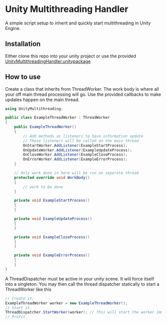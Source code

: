 ﻿# Unity Multithreading Handler
A simple script setup to inherit and quickly start multithreading in Unity Engine.

## Installation
Either clone this repo into your unity project or use the provided [UnityMultithreadingHandler.unitypackage](https://github.com/rhedgeco/UnityMultithreadingHandler/releases)

## How to use
Create a class that inherits from ThreadWorker.
The work body is where all your off main thread processing will go.
Use the provided callbacks to make updates happen on the main thread.
```c#
using UnityMultithreading;

public class ExampleThreadWorker : ThreadWorker
{
    public ExampleThreadWorker()
    {
        // Add methods as listeners to have information update
        // These listeners will be called on the main thread
        OnStartWorker.AddListener(ExampleStartProcess);
        OnUpdateWorker.AddListener(ExampleUpdateProcess);
        OnCloseWorker.AddListener(ExampleCloseProcess);
        OnErrorWorker.AddListener(ExampleErrorProcess);
    }

    // Only work done in here will be run on seperate thread
    protected override void WorkBody()
    {
        // work to be done
    }

    private void ExampleStartProcess()
    {
    }

    private void ExampleUpdateProcess()
    {
    }

    private void ExampleCloseProcess()
    {
    }

    private void ExampleErrorProcess()
    {
    }
}
```
A ThreadDispatcher must be active in your unity scene. It will force itself into a singleton.
You may then call the thread dispatcher statically to start a ThreadWorker like this
```c#
// Create it.
ExampleThreadWorker worker = new ExampleThreadWorker();
// Start it.
ThreadDispatcher.StartWorker(worker); // This will start the worker immediately
// Profit.
```
